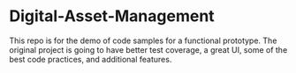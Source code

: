 # Digital-Asset-Management

This repo is for the demo of code samples for a functional prototype. The original project is going to have better test coverage, a great UI, some of the best code practices, and additional features.